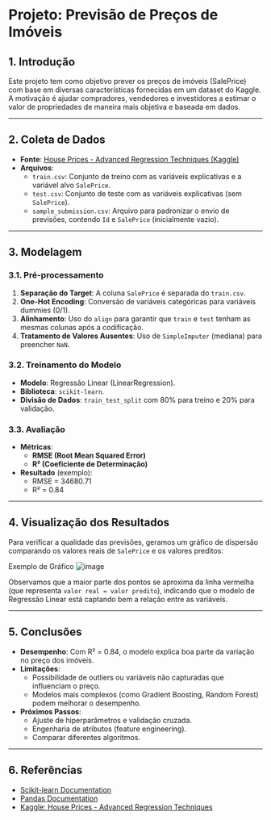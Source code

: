 # Projeto: Previsão de Preços de Imóveis

## 1. Introdução
Este projeto tem como objetivo prever os preços de imóveis (SalePrice) com base em diversas características fornecidas em um dataset do Kaggle. A motivação é ajudar compradores, vendedores e investidores a estimar o valor de propriedades de maneira mais objetiva e baseada em dados.

---

## 2. Coleta de Dados
- **Fonte**: [House Prices - Advanced Regression Techniques (Kaggle)](https://www.kaggle.com/c/house-prices-advanced-regression-techniques)
- **Arquivos**:
  - `train.csv`: Conjunto de treino com as variáveis explicativas e a variável alvo `SalePrice`.
  - `test.csv`: Conjunto de teste com as variáveis explicativas (sem `SalePrice`).
  - `sample_submission.csv`: Arquivo para padronizar o envio de previsões, contendo `Id` e `SalePrice` (inicialmente vazio).

---

## 3. Modelagem

### 3.1. Pré-processamento
1. **Separação do Target**: A coluna `SalePrice` é separada do `train.csv`.
2. **One-Hot Encoding**: Conversão de variáveis categóricas para variáveis dummies (0/1).
3. **Alinhamento**: Uso do `align` para garantir que `train` e `test` tenham as mesmas colunas após a codificação.
4. **Tratamento de Valores Ausentes**: Uso de `SimpleImputer` (mediana) para preencher `NaN`.

### 3.2. Treinamento do Modelo
- **Modelo**: Regressão Linear (LinearRegression).
- **Biblioteca**: `scikit-learn`.
- **Divisão de Dados**: `train_test_split` com 80% para treino e 20% para validação.

### 3.3. Avaliação
- **Métricas**:  
  - **RMSE (Root Mean Squared Error)**  
  - **R² (Coeficiente de Determinação)**
- **Resultado** (exemplo):  
  - RMSE = 34680.71  
  - R² = 0.84  

---

## 4. Visualização dos Resultados

Para verificar a qualidade das previsões, geramos um gráfico de dispersão comparando os valores reais de `SalePrice` e os valores preditos:

Exemplo de Gráfico
![image](https://github.com/user-attachments/assets/0a21e8b9-6e64-4866-9c3e-18f767ed3c6a)


Observamos que a maior parte dos pontos se aproxima da linha vermelha (que representa `valor real = valor predito`), indicando que o modelo de Regressão Linear está captando bem a relação entre as variáveis.

---

## 5. Conclusões

- **Desempenho**: Com R² = 0.84, o modelo explica boa parte da variação no preço dos imóveis.
- **Limitações**:  
  - Possibilidade de outliers ou variáveis não capturadas que influenciam o preço.
  - Modelos mais complexos (como Gradient Boosting, Random Forest) podem melhorar o desempenho.
- **Próximos Passos**:  
  - Ajuste de hiperparâmetros e validação cruzada.  
  - Engenharia de atributos (feature engineering).  
  - Comparar diferentes algoritmos.

---

## 6. Referências

- [Scikit-learn Documentation](https://scikit-learn.org/)
- [Pandas Documentation](https://pandas.pydata.org/)
- [Kaggle: House Prices - Advanced Regression Techniques](https://www.kaggle.com/c/house-prices-advanced-regression-techniques)
